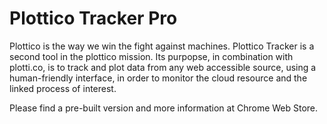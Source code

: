 # Plottico Tracker Pro

Plottico is the way we win the fight against machines. Plottico Tracker is a second tool in the plottico mission. Its purpopse, in combination with plotti.co, is
to track and plot data from any web accessible source, using a human-friendly interface, in order to monitor the 
cloud resource and the linked process of interest.

Please find a pre-built version and more information at Chrome Web Store.
